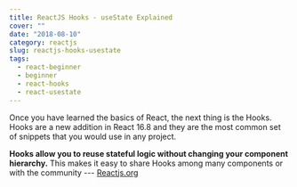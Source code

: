 ```yaml
---
title: ReactJS Hooks - useState Explained
cover: ""
date: "2018-08-10"
category: reactjs
slug: reactjs-hooks-usestate
tags:
  - react-beginner
  - beginner
  - react-hooks
  - react-usestate
---
```


Once you have learned the basics of React, the next thing is the Hooks. Hooks are a new addition in React 16.8 and they are the most common set of snippets that you would use in any project.

**Hooks allow you to reuse stateful logic without changing your component hierarchy.** This makes it easy to share Hooks among many components or with the community --- [Reactjs.org](https://reactjs.org/)
<!--stackedit_data:
eyJoaXN0b3J5IjpbLTEyNjU2NjQ1MjYsMTkzMDQ5MzI0MSw1OD
E3MjA2MjIsLTE5Mjg5NDg0MzFdfQ==
-->